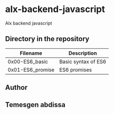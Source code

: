 # alx-backend-javascript

Alx backend javascript

## Directory in the repository

| Filename         | Description         |
| ---------------- | ------------------- |
| 0x00-ES6_basic   | Basic syntax of ES6 |
| 0x01-ES6_promise | ES6 promises        |

## Author

## Temesgen abdissa

